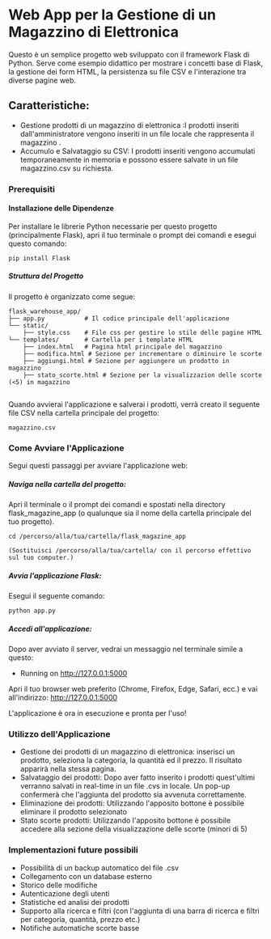# Web App per la Gestione di un Magazzino di Elettronica
Questo è un semplice progetto web sviluppato con il framework Flask di Python. Serve come esempio didattico per mostrare i concetti base di Flask, la gestione dei form HTML, la persistenza su file CSV e l'interazione tra diverse pagine web.

## Caratteristiche:
- Gestione prodotti di un magazzino di elettronica :I prodotti inseriti dall'amministratore vengono inseriti in un file locale che rappresenta il magazzino  .
- Accumulo e Salvataggio su CSV: I prodotti inseriti vengono accumulati temporaneamente in memoria e possono essere salvate in un file magazzino.csv su richiesta.

### Prerequisiti


#### Installazione delle Dipendenze
Per installare le librerie Python necessarie per questo progetto (principalmente Flask), apri il tuo terminale o prompt dei comandi e esegui questo comando:


````
pip install Flask
````
##### Struttura del Progetto

Il progetto è organizzato come segue:
````
flask_warehouse_app/
├── app.py           # Il codice principale dell'applicazione
└── static/
    ├── style.css    # File css per gestire lo stile delle pagine HTML
└── templates/       # Cartella per i template HTML
    ├── index.html   # Pagina html principale del magazzino
    ├── modifica.html # Sezione per incrementare o diminuire le scorte
    ├── aggiungi.html # Sezione per aggiungere un prodotto in magazzino
    ├── stato_scorte.html # Sezione per la visualizzazion delle scorte (<5) in magazzino 
    
````

Quando avvierai l'applicazione e salverai i prodotti, verrà creato il seguente file CSV nella cartella principale del progetto:

``
magazzino.csv
``

### Come Avviare l'Applicazione
Segui questi passaggi per avviare l'applicazione web:

##### Naviga nella cartella del progetto:
Apri il terminale o il prompt dei comandi e spostati nella directory flask_magazine_app (o qualunque sia il nome della cartella principale del tuo progetto).

````
cd /percorso/alla/tua/cartella/flask_magazine_app

(Sostituisci /percorso/alla/tua/cartella/ con il percorso effettivo sul tuo computer.)
````
##### Avvia l'applicazione Flask:
Esegui il seguente comando:

````
python app.py
````
##### Accedi all'applicazione:
Dopo aver avviato il server, vedrai un messaggio nel terminale simile a questo:

 * Running on http://127.0.0.1:5000


Apri il tuo browser web preferito (Chrome, Firefox, Edge, Safari, ecc.) e vai all'indirizzo:
http://127.0.0.1:5000

L'applicazione è ora in esecuzione e pronta per l'uso!

### Utilizzo dell'Applicazione

- Gestione dei prodotti di un magazzino di elettronica: inserisci un prodotto, seleziona la categoria, la quantità ed il prezzo. Il risultato apparirà nella stessa pagina.
- Salvataggio dei prodotti: Dopo aver fatto inserito i prodotti quest'ultimi verranno salvati in real-time in un file .cvs in locale. Un pop-up confermerà che l'aggiunta del prodotto sia avvenuta correttamente.
- Eliminazione dei prodotti: Utilizzando l'apposito bottone è possibile eliminare il prodotto selezionato
- Stato scorte prodotti: Utilizzando l'apposito bottone è possibile accedere alla sezione della visualizzazione delle scorte (minori di 5)

### Implementazioni future possibili

- Possibilità di un backup automatico del file .csv
- Collegamento con un database esterno
- Storico delle modifiche
- Autenticazione degli utenti
- Statistiche ed analisi dei prodotti
- Supporto alla ricerca e filtri (con l'aggiunta di una barra di ricerca e filtri per categoria, quantità, prezzo etc.)
- Notifiche automatiche scorte basse